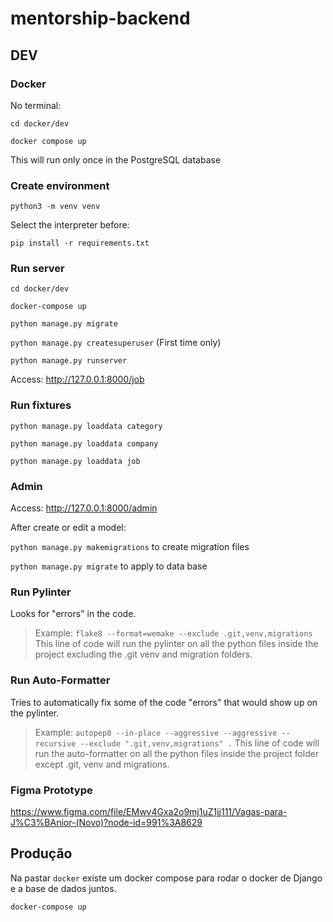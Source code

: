 # mentorship-backend

## DEV

### Docker

No terminal:

`cd docker/dev`

`docker compose up`

This will run only once in the PostgreSQL database

### Create environment

`python3 -m venv venv`

Select the interpreter before:

`pip install -r requirements.txt`


### Run server

`cd docker/dev`

`docker-compose up`

`python manage.py migrate`

`python manage.py createsuperuser` (First time only)

`python manage.py runserver`

Access: http://127.0.0.1:8000/job


### Run fixtures

`python manage.py loaddata category`

`python manage.py loaddata company`

`python manage.py loaddata job`


### Admin

Access: http://127.0.0.1:8000/admin
    
After create or edit a model:

`python manage.py makemigrations` to create migration files

`python manage.py migrate` to apply to data base


### Run Pylinter

Looks for "errors" in the code.

> Example:  `flake8 --format=wemake --exclude .git,venv,migrations` This line of code will run the pylinter on all the python files inside the project excluding the .git venv and migration folders.

### Run Auto-Formatter

Tries to automatically fix some of the code "errors" that would show up on the pylinter.

> Example:  `autopep8 --in-place --aggressive --aggressive --recursive --exclude ".git,venv,migrations" .`  This line of code will run the auto-formatter on all the python files inside the project folder except .git, venv and migrations.

### Figma Prototype

https://www.figma.com/file/EMwv4Gxa2o9mj1uZ1jj111/Vagas-para-J%C3%BAnior-(Novo)?node-id=991%3A8629


## Produção

Na pastar `docker` existe um docker compose para rodar o docker de Django e a base de dados juntos.

`docker-compose up`
